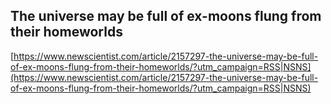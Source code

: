 ## The universe may be full of ex-moons flung from their homeworlds
  
  [https://www.newscientist.com/article/2157297-the-universe-may-be-full-of-ex-moons-flung-from-their-homeworlds/?utm_campaign=RSS|NSNS](https://www.newscientist.com/article/2157297-the-universe-may-be-full-of-ex-moons-flung-from-their-homeworlds/?utm_campaign=RSS|NSNS)